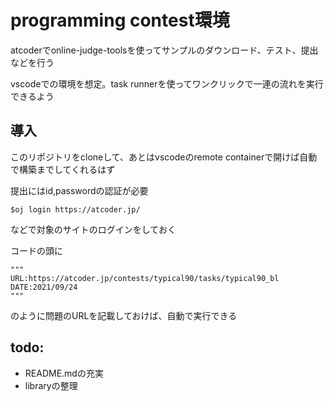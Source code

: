# programming contest環境
atcoderでonline-judge-toolsを使ってサンプルのダウンロード、テスト、提出などを行う

vscodeでの環境を想定。task runnerを使ってワンクリックで一連の流れを実行できるよう

## 導入
このリポジトリをcloneして、あとはvscodeのremote containerで開けば自動で構築までしてくれるはず

提出にはid,passwordの認証が必要

```
$oj login https://atcoder.jp/
```

などで対象のサイトのログインをしておく

コードの頭に
```
"""
URL:https://atcoder.jp/contests/typical90/tasks/typical90_bl
DATE:2021/09/24
"""
```

のように問題のURLを記載しておけば、自動で実行できる

## todo:
- README.mdの充実
- libraryの整理